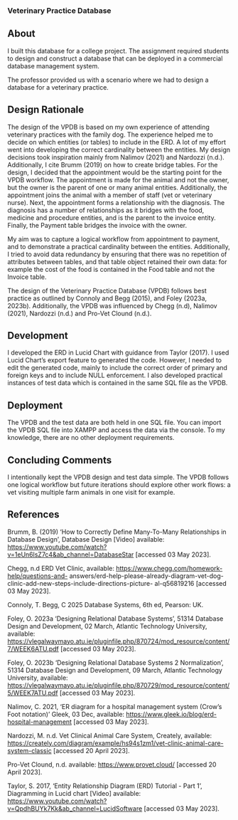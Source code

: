 ### Veterinary Practice Database 
## About 
I built this database for a college project. The assignment required students to design and construct a database that can be deployed in a commercial database management system. 

The professor provided us with a scenario where we had to design a database for a veterinary practice.

## Design Rationale
The design of the VPDB is based on my own experience of attending veterinary practices with the family dog. The experience helped me to decide on which entities (or tables) to include in the ERD. A lot of my effort went into developing the correct cardinality between the entities. My design decisions took inspiration mainly from Nalimov (2021) and Nardozzi (n.d.). Additionally, I cite Brumm (2019) on how to create bridge tables.
For the design, I decided that the appointment would be the starting point for the VPDB workflow. The appointment is made for the animal and not the owner, but the owner is the parent of one or many animal entities. Additionally, the appointment joins the animal with a member of staff (vet or veterinary nurse). Next, the appointment forms a relationship with the diagnosis. The diagnosis has a number of relationships as it bridges with the food, medicine and procedure entities, and is the parent to the invoice entity. Finally, the Payment table bridges the invoice with the owner.

My aim was to capture a logical workflow from appointment to payment, and to demonstrate a practical cardinality between the entities. Additionally, I tried to avoid data redundancy by ensuring that there was no repetition of attributes between tables, and that table object retained their own data: for example the cost of the food is contained in the Food table and not the Invoice table.

The design of the Veterinary Practice Database (VPDB) follows best practice as outlined by Connoly and Begg (2015), and Foley (2023a, 2023b). Additionally, the VPDB was influenced by Chegg (n.d), Nalimov (2021), Nardozzi (n.d.) and Pro-Vet Clound (n.d.).


## Development
I developed the ERD in Lucid Chart with guidance from Taylor (2017). I used Lucid Chart’s export feature to generated the code. However, I needed to edit the generated code, mainly to include the correct order of primary and foreign keys and to include NULL enforcement. I also developed practical instances of test data which is contained in the same SQL file as the VPDB.

## Deployment
The VPDB and the test data are both held in one SQL file. You can import the VPDB SQL file into XAMPP and access the data via the console. To my knowledge, there are no other deployment requirements.

## Concluding Comments
I intentionally kept the VPDB design and test data simple. The VPDB follows one logical workflow but future iterations should explore other work flows: a vet visiting multiple farm animals in one visit for example.

## References
Brumm, B. (2019) ‘How to Correctly Define Many-To-Many Relationships in Database Design’, Database Design [Video] available: https://www.youtube.com/watch?v=1eUn6lsZ7c4&ab_channel=DatabaseStar [accessed 03 May 2023].

Chegg, n.d ERD Vet Clinic, available: https://www.chegg.com/homework-help/questions-and- answers/erd-help-please-already-diagram-vet-dog-clinic-add-new-steps-include-directions-picture- al-q56819216 [accessed 03 May 2023].

Connoly, T. Begg, C 2025 Database Systems, 6th ed, Pearson: UK.

Foley, O. 2023a ‘Designing Relational Database Systems’, 51314 Database Design and Development, 02 March, Atlantic Technology University, available: https://vlegalwaymayo.atu.ie/pluginfile.php/870724/mod_resource/content/7/WEEK6ATU.pdf [accessed 03 May 2023].

Foley, O. 2023b ‘Designing Relational Database Systems 2 Normalization’, 51314 Database Design and Development, 09 March, Atlantic Technology University, available: https://vlegalwaymayo.atu.ie/pluginfile.php/870729/mod_resource/content/5/WEEK7ATU.pdf [accessed 03 May 2023].

Nalimov, C. 2021, ‘ER diagram for a hospital management system (Crow’s Foot notation)’ Gleek, 03 Dec, available: https://www.gleek.io/blog/erd-hospital-management [accessed 03 May 2023].

Nardozzi, M. n.d. Vet Clinical Animal Care System, Creately, available: https://creately.com/diagram/example/hs94s1zm1/vet-clinic-animal-care-system-classic [accessed 20 April 2023].

Pro-Vet Clound, n.d. available: https://www.provet.cloud/ [accessed 20 April 2023].

Taylor, S. 2017, ‘Entity Relationship Diagram (ERD) Tutorial - Part 1’, Diagramming in Lucid chart [Video] available: https://www.youtube.com/watch?v=QpdhBUYk7Kk&ab_channel=LucidSoftware [accessed 03 May 2023].
